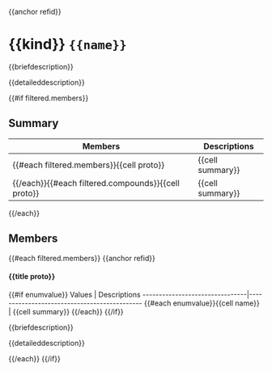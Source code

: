{{anchor refid}}
# {{kind}} `{{name}}`

{{briefdescription}}

{{detaileddescription}}

{{#if filtered.members}}

## Summary

 Members                        | Descriptions
--------------------------------|---------------------------------------------
{{#each filtered.members}}{{cell proto}}            | {{cell summary}}
{{/each}}{{#each filtered.compounds}}{{cell proto}} | {{cell summary}}
{{/each}}

## Members

{{#each filtered.members}}
{{anchor refid}}
#### {{title proto}}

{{#if enumvalue}}
 Values                         | Descriptions
--------------------------------|---------------------------------------------
{{#each enumvalue}}{{cell name}}            | {{cell summary}}
{{/each}}
{{/if}}

{{briefdescription}}

{{detaileddescription}}

{{/each}}
{{/if}}
